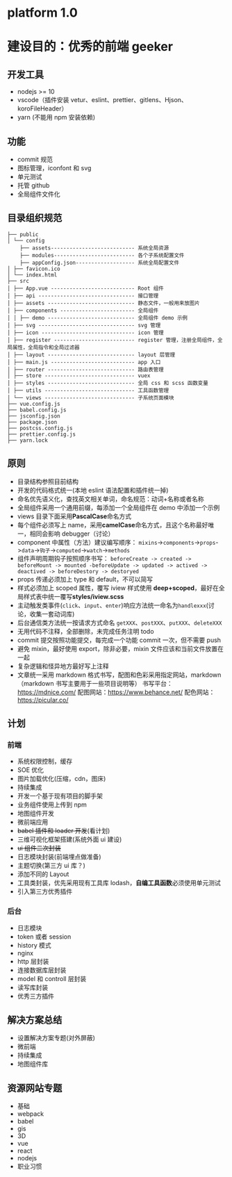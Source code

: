 <!--
 * @Author: weicong
 * @Date: 2020-07-17 09:34:12
 * @LastEditTime: 2020-07-20 19:57:34
 * @LastEditors: weicong
 * @Description:
-->

# platform 1.0

# 建设目的：优秀的前端 geeker

## 开发工具

- nodejs >= 10
- vscode（插件安装 vetur、eslint、prettier、gitlens、Hjson、koroFileHeader）
- yarn (不能用 npm 安装依赖)

## 功能

- commit 规范
- 图标管理，iconfont 和 svg
- 单元测试
- 托管 github
- 全局组件文件化

## 目录组织规范

```
├── public
│ └── config
    ├── assets--------------------------- 系统全局资源
    ├── modules-------------------------- 各个子系统配置文件
    ├── appConfig.json------------------- 系统全局配置文件
│ ├── favicon.ico
│ └── index.html
├── src
│ ├── App.vue --------------------------- Root 组件
│ ├── api ------------------------------- 接口管理
│ ├── assets ---------------------------- 静态文件，一般用来放图片
│ ├── components ------------------------ 全局组件
│ │ ├── demo ---------------------------- 全局组件 demo 示例
│ ├── svg ------------------------------- svg 管理
│ ├── icon ------------------------------ icon 管理
│ ├── register -------------------------- register 管理，注册全局组件，全局属性，全局指令和全局过滤器
│ ├── layout ---------------------------- layout 层管理
│ ├── main.js --------------------------- app 入口
│ ├── router ---------------------------- 路由表管理
│ ├── store ----------------------------- vuex
│ ├── styles ---------------------------- 全局 css 和 scss 函数变量
│ ├── utils ----------------------------- 工具函数管理
│ └── views ----------------------------- 子系统页面模块
├── vue.config.js
├── babel.config.js
├── jsconfig.json
├── package.json
├── postcss.config.js
├── prettier.config.js
├── yarn.lock
```

## 原则

- 目录结构参照目前结构
- 开发的代码格式统一(本地 eslint 语法配置和插件统一掉)
- 命名优先语义化，查找英文相关单词，命名规范：动词+名称或者名称
- 全局组件采用一个通用前缀，每添加一个全局组件在 demo 中添加一个示例
- views 目录下面采用**PascalCase**命名方式
- 每个组件必须写上 name，采用**camelCase**命名方式，且这个名称最好唯一，相同会影响 debugger（讨论）
- component 中属性（方法）建议编写顺序： `mixins`->`components`->`props`->`data`->`钩子`->`computed`->`watch`->`methods`
- 组件声明周期钩子按照顺序书写： `beforeCreate -> created -> beforeMount -> mounted -beforeUpdate -> updated -> actived -> deactived -> beforeDestory -> destoryed`
- props 传递必须加上 type 和 default，不可以简写
- 样式必须加上 scoped 属性，覆写 iview 样式使用 **deep+scoped**，最好在全局样式表中统一覆写**styles/iview.scss**
- 主动触发类事件(`click`、`input`、`enter`)响应方法统一命名为`handlexxx`(讨论，收集一套动词库)
- 后台通信类方法统一按请求方式命名 `getXXX`、`postXXX`、`putXXX`、`deleteXXX`
- 无用代码不注释，全部删除，未完成任务注明 todo
- commit 提交按照功能提交，每完成一个功能 commit 一次，但不需要 push
- 避免 mixin，最好使用 export，除非必要，mixin 文件应该和当前文件放置在一起
- 复杂逻辑和怪异地方最好写上注释
- 文章统一采用 markdown 格式书写，配图和色彩采用指定网站，markdown（markdown 书写主要用于一些项目说明等）
  书写平台：https://mdnice.com/
  配图网站：https://www.behance.net/
  配色网站：https://picular.co/

## 计划

### 前端

- 系统权限控制，缓存
- SOE 优化
- 图片加载优化(压缩，cdn，图床)
- 持续集成
- 开发一个基于现有项目的脚手架
- 业务组件使用上传到 npm
- 地图组件开发
- 微前端应用
- ~~babel 插件和 loader 开发~~(看计划)
- 三维可视化框架搭建(系统外面 ui 建设)
- ~~ui 组件二次封装~~
- 日志模块封装(前端埋点做准备)
- 主题切换(第三方 ui 库？)
- 添加不同的 Layout
- 工具类封装，优先采用现有工具库 lodash，**自编工具函数**必须使用单元测试
- 引入第三方优秀插件

### 后台

- 日志模块
- token 或者 session
- history 模式
- nginx
- http 层封装
- 连接数据库层封装
- model 和 controll 层封装
- 读写库封装
- 优秀三方插件

## 解决方案总结

- 设置解决方案专题(对外屏蔽)
- 微前端
- 持续集成
- 地图组件库

## 资源网站专题

- 基础
- webpack
- babel
- gis
- 3D
- vue
- react
- nodejs
- 职业习惯
